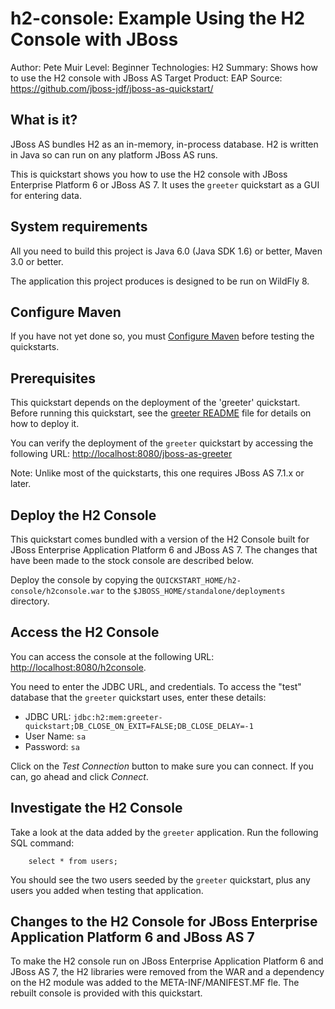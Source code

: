h2-console: Example Using the H2 Console with JBoss
===================================================
Author: Pete Muir
Level: Beginner
Technologies: H2
Summary: Shows how to use the H2 console with JBoss AS
Target Product: EAP
Source: <https://github.com/jboss-jdf/jboss-as-quickstart/>

What is it?
-----------

JBoss AS bundles H2 as an in-memory, in-process database. H2 is written in Java so can run on any platform JBoss AS runs.

This is quickstart shows you how to use the H2 console with JBoss Enterprise Platform 6 or JBoss AS 7. It uses the `greeter` quickstart as a GUI for entering data.


System requirements
-------------------

All you need to build this project is Java 6.0 (Java SDK 1.6) or better, Maven 3.0 or better.

The application this project produces is designed to be run on WildFly 8.
 

Configure Maven
---------------

If you have not yet done so, you must [Configure Maven](../README.md#mavenconfiguration) before testing the quickstarts.


Prerequisites
-----------

This quickstart depends on the deployment of the 'greeter' quickstart. Before running this quickstart, see the [greeter README](../greeter/README.md) file for details on how to deploy it.

You can verify the deployment of the `greeter` quickstart by accessing the following URL: <http://localhost:8080/jboss-as-greeter> 

Note: Unlike most of the quickstarts, this one requires JBoss AS 7.1.x or later.


Deploy the H2 Console
------------------------

This quickstart comes bundled with a version of the H2 Console built for JBoss Enterprise Application Platform 6 and JBoss AS 7. The changes that have been made to the stock console are described below. 

Deploy the console by copying the `QUICKSTART_HOME/h2-console/h2console.war` to the `$JBOSS_HOME/standalone/deployments` directory. 


Access the H2 Console 
---------------------

You can access the console at the following URL:  <http://localhost:8080/h2console>.

You need to enter the JDBC URL, and credentials. To access the "test" database that the `greeter` quickstart uses, enter these details:

* JDBC URL: `jdbc:h2:mem:greeter-quickstart;DB_CLOSE_ON_EXIT=FALSE;DB_CLOSE_DELAY=-1`
* User Name: `sa`
* Password: `sa`

Click on the *Test Connection* button to make sure you can connect. If you can, go ahead and click *Connect*.

Investigate the H2 Console
-------------------------

Take a look at the data added by the `greeter` application. Run the following SQL command:

        select * from users;

You should see the two users seeded by the `greeter` quickstart, plus any users you added when testing that application.


Changes to the H2 Console for JBoss Enterprise Application Platform 6 and JBoss AS 7
----------------------------------------

To make the H2 console run on JBoss Enterprise Application Platform 6 and JBoss AS 7, the H2 libraries were removed from the WAR and a dependency on the H2 module was added to the META-INF/MANIFEST.MF fle. The rebuilt console is provided with this quickstart.

